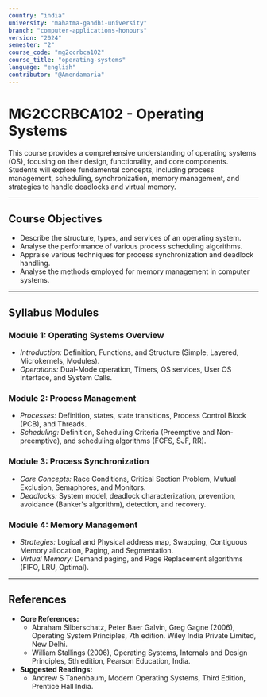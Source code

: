```yaml
---
country: "india"
university: "mahatma-gandhi-university"
branch: "computer-applications-honours"
version: "2024"
semester: "2"
course_code: "mg2ccrbca102"
course_title: "operating-systems"
language: "english"
contributor: "@Amendamaria"
---
```

# MG2CCRBCA102 - Operating Systems

This course provides a comprehensive understanding of operating systems (OS), focusing on their design, functionality, and core components. Students will explore fundamental concepts, including process management, scheduling, synchronization, memory management, and strategies to handle deadlocks and virtual memory.

---
## Course Objectives

* Describe the structure, types, and services of an operating system.
* Analyse the performance of various process scheduling algorithms.
* Appraise various techniques for process synchronization and deadlock handling.
* Analyse the methods employed for memory management in computer systems.

---
## Syllabus Modules

### Module 1: Operating Systems Overview
* *Introduction:* Definition, Functions, and Structure (Simple, Layered, Microkernels, Modules).
* *Operations:* Dual-Mode operation, Timers, OS services, User OS Interface, and System Calls.

### Module 2: Process Management
* *Processes:* Definition, states, state transitions, Process Control Block (PCB), and Threads.
* *Scheduling:* Definition, Scheduling Criteria (Preemptive and Non-preemptive), and scheduling algorithms (FCFS, SJF, RR).

### Module 3: Process Synchronization
* *Core Concepts:* Race Conditions, Critical Section Problem, Mutual Exclusion, Semaphores, and Monitors.
* *Deadlocks:* System model, deadlock characterization, prevention, avoidance (Banker's algorithm), detection, and recovery.

### Module 4: Memory Management
* *Strategies:* Logical and Physical address map, Swapping, Contiguous Memory allocation, Paging, and Segmentation.
* *Virtual Memory:* Demand paging, and Page Replacement algorithms (FIFO, LRU, Optimal).

---
## References
* **Core References:**
    * Abraham Silberschatz, Peter Baer Galvin, Greg Gagne (2006), Operating System Principles, 7th edition. Wiley India Private Limited, New Delhi.
    * William Stallings (2006), Operating Systems, Internals and Design Principles, 5th edition, Pearson Education, India.
* **Suggested Readings:**
    * Andrew S Tanenbaum, Modern Operating Systems, Third Edition, Prentice Hall India.